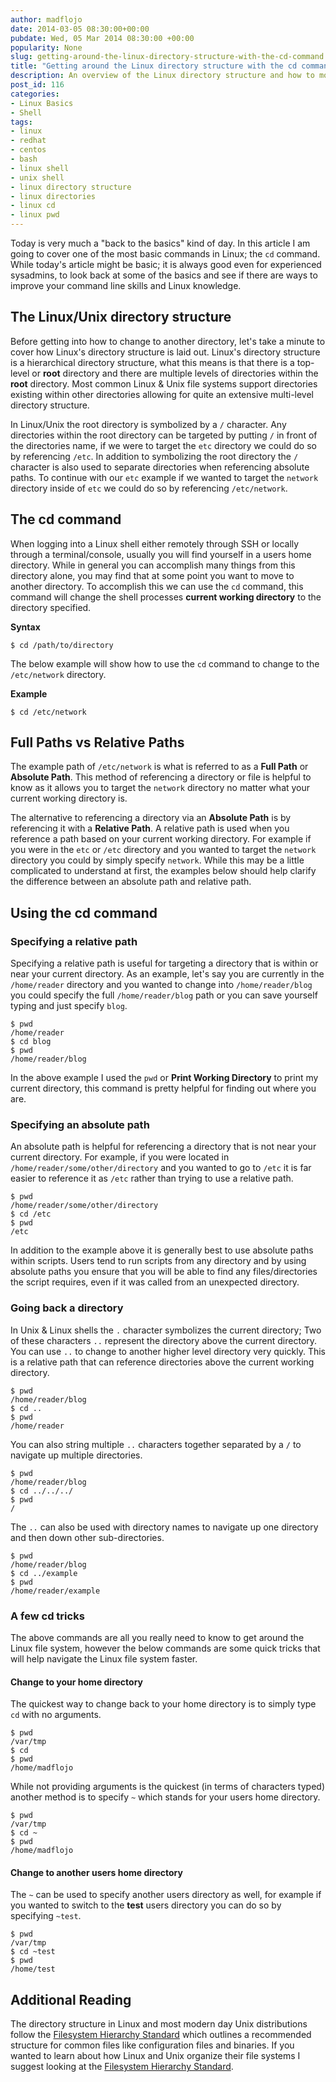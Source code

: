 ```yaml
---
author: madflojo
date: 2014-03-05 08:30:00+00:00
pubdate: Wed, 05 Mar 2014 08:30:00 +00:00
popularity: None
slug: getting-around-the-linux-directory-structure-with-the-cd-command
title: "Getting around the Linux directory structure with the cd command"
description: An overview of the Linux directory structure and how to move around it with the cd command.
post_id: 116
categories:
- Linux Basics
- Shell
tags:
- linux
- redhat
- centos
- bash
- linux shell
- unix shell
- linux directory structure
- linux directories
- linux cd
- linux pwd
---
```


Today is very much a "back to the basics" kind of day. In this article I am going to cover one of the most basic commands in Linux; the `cd` command. While today's article might be basic; it is always good even for experienced sysadmins, to look back at some of the basics and see if there are ways to improve your command line skills and Linux knowledge.

## The Linux/Unix directory structure

Before getting into how to change to another directory, let's take a minute to cover how Linux's directory structure is laid out. Linux's directory structure is a hierarchical directory structure, what this means is that there is a top-level or **root** directory and there are multiple levels of directories within the **root** directory. Most common Linux & Unix file systems support directories existing within other directories allowing for quite an extensive multi-level directory structure.

In Linux/Unix the root directory is symbolized by a `/` character. Any directories within the root directory can be targeted by putting `/` in front of the directories name, if we were to target the `etc` directory we could do so by referencing `/etc`. In addition to symbolizing the root directory the `/` character is also used to separate directories when referencing absolute paths. To continue with our `etc` example if we wanted to target the `network` directory inside of `etc` we could do so by referencing `/etc/network`.

## The cd command

When logging into a Linux shell either remotely through SSH or locally through a terminal/console, usually you will find yourself in a users home directory. While in general you can accomplish many things from this directory alone, you may find that at some point you want to move to another directory. To accomplish this we can use the `cd` command, this command will change the shell processes **current working directory** to the directory specified.

**Syntax**

    $ cd /path/to/directory

The below example will show how to use the `cd` command to change to the `/etc/network` directory.

**Example**

    $ cd /etc/network


## Full Paths vs Relative Paths

The example path of `/etc/network` is what is referred to as a **Full Path** or **Absolute Path**. This method of referencing a directory or file is helpful to know as it allows you to target the `network` directory no matter what your current working directory is. 

The alternative to referencing a directory via an **Absolute Path** is by referencing it with a **Relative Path**. A relative path is used when you reference a path based on your current working directory. For example if you were in the `etc` or `/etc` directory and you wanted to target the `network` directory you could by simply specify `network`. While this may be a little complicated to understand at first, the examples below should help clarify the difference between an absolute path and relative path.

## Using the cd command

### Specifying a relative path

Specifying a relative path is useful for targeting a directory that is within or near your current directory. As an example, let's say you are currently in the `/home/reader` directory and you wanted to change into `/home/reader/blog` you could specify the full `/home/reader/blog` path or you can save yourself typing and just specify `blog`.

    $ pwd
    /home/reader
    $ cd blog
    $ pwd
    /home/reader/blog

In the above example I used the `pwd` or **Print Working Directory** to print my current directory, this command is pretty helpful for finding out where you are.

### Specifying an absolute path

An absolute path is helpful for referencing a directory that is not near your current directory. For example, if you were located in `/home/reader/some/other/directory` and you wanted to go to `/etc` it is far easier to reference it as `/etc` rather than trying to use a relative path.

    $ pwd
    /home/reader/some/other/directory
    $ cd /etc
    $ pwd
    /etc

In addition to the example above it is generally best to use absolute paths within scripts. Users tend to run scripts from any directory and by using absolute paths you ensure that you will be able to find any files/directories the script requires, even if it was called from an unexpected directory. 

### Going back a directory

In Unix & Linux shells the `.` character symbolizes the current directory; Two of these characters `..` represent the directory above the current directory. You can use `..` to change to another higher level directory very quickly. This is a relative path that can reference directories above the current working directory.

    $ pwd
    /home/reader/blog
    $ cd ..
    $ pwd
    /home/reader

You can also string multiple `..` characters together separated by a `/` to navigate up multiple directories.

    $ pwd
    /home/reader/blog
    $ cd ../../../
    $ pwd
    /

The `..` can also be used with directory names to navigate up one directory and then down other sub-directories.

    $ pwd
    /home/reader/blog
    $ cd ../example
    $ pwd
    /home/reader/example

### A few cd tricks

The above commands are all you really need to know to get around the Linux file system, however the below commands are some quick tricks that will help navigate the Linux file system faster.

#### Change to your home directory

The quickest way to change back to your home directory is to simply type `cd` with no arguments.

    $ pwd
    /var/tmp
    $ cd
    $ pwd
    /home/madflojo

While not providing arguments is the quickest (in terms of characters typed) another method is to specify `~` which stands for your users home directory.

    $ pwd
    /var/tmp
    $ cd ~
    $ pwd
    /home/madflojo

#### Change to another users home directory

The `~` can be used to specify another users directory as well, for example if you wanted to switch to the **test** users directory you can do so by specifying `~test`.

    $ pwd
    /var/tmp
    $ cd ~test
    $ pwd
    /home/test

## Additional Reading

The directory structure in Linux and most modern day Unix distributions follow the [Filesystem Hierarchy Standard](http://en.wikipedia.org/wiki/Filesystem_Hierarchy_Standard) which outlines a recommended structure for common files like configuration files and binaries. If you wanted to learn about how Linux and Unix organize their file systems I suggest looking at the [Filesystem Hierarchy Standard](http://en.wikipedia.org/wiki/Filesystem_Hierarchy_Standard). 
